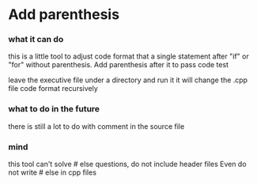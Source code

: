 # Add parenthesis

### what it can do
this is a little tool to adjust code format that a single statement after "if" or "for" without parenthesis.
Add parenthesis after it to pass code test

leave the executive file under a directory and run it
it will change the .cpp file code format recursively

### what to do in the future
there is still a lot to do with comment in the source file

### mind
this tool can't solve # else questions, do not include header files
Even do not write # else in cpp files
